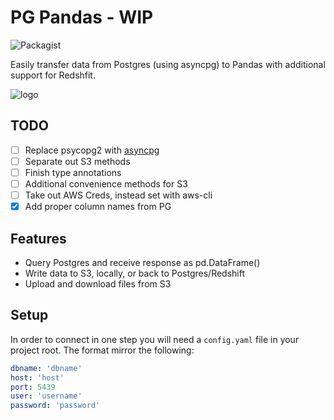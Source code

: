 # PG Pandas - WIP
![Packagist](https://img.shields.io/packagist/l/doctrine/orm.svg?style=flat-square)

Easily transfer data from Postgres (using asyncpg) to Pandas with additional support for Redshfit.

![logo](https://i.imgur.com/PeL46uS.png)

## TODO

- [ ] Replace psycopg2 with [asyncpg](https://github.com/MagicStack/asyncpg)
- [ ] Separate out S3 methods
- [ ] Finish type annotations
- [ ] Additional convenience methods for S3
- [ ] Take out AWS Creds, instead set with aws-cli
- [x] Add proper column names from PG

## Features

- Query Postgres and receive response as pd.DataFrame()
- Write data to S3, locally, or back to Postgres/Redshift
- Upload and download files from S3

## Setup

In order to connect in one step you will need a `config.yaml` file in your project root. The format mirror the following:

```yaml
dbname: 'dbname'
host: 'host'
port: 5439
user: 'username'
password: 'password'
```
